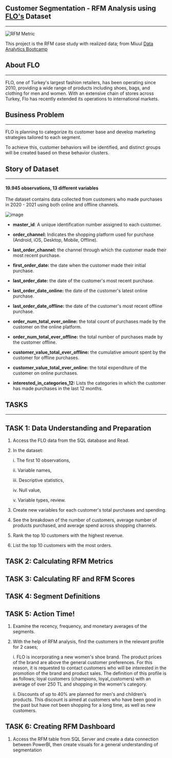 ## Customer Segmentation - RFM Analysis using [FLO's](https://www.linkedin.com/company/flo-ma%C4%9Fazac%C4%B1l%C4%B1k/) Dataset
-------------------------------

![RFM Metric](https://github.com/BedirK/Portfolio-Projects/assets/103532330/f0039e47-bd15-458a-bb5d-2c22c83f6984)

This project is the RFM case study with realized data; from Miuul [Data Analytics Bootcamp](https://miuul.com/data-analyst-bootcamp) 

## About FLO
-------------------------------
FLO, one of Turkey's largest fashion retailers, has been operating since 2010, providing a wide range of products including shoes, bags, and clothing for men and women. With an extensive chain of stores across Turkey, Flo has recently extended its operations to international markets.

## Business Problem
-------------------------------
FLO is planning to categorize its customer base and develop marketing strategies tailored to each segment. 

To achieve this, customer behaviors will be identified, and distinct groups will be created based on these behavior clusters.

## Story of Dataset
-------------------------------
#### 19.945 observations, 13 different variables

The dataset contains data collected from customers who made purchases in 2020 - 2021 using both online and offline channels.

![image](https://github.com/BedirK/Portfolio-Projects/assets/103532330/36f4bc90-71c3-4674-a8fb-d24696d19f22)

- **master_id**: A unique identification number assigned to each customer.
  
- **order_channel:** Indicates the shopping platform used for purchase (Android, iOS, Desktop, Mobile, Offline).
  
- **last_order_channel:** the channel through which the customer made their most recent purchase.
  
- **first_order_date:** the date when the customer made their initial purchase.
  
- **last_order_date:** the date of the customer's most recent purchase.
  
- **last_order_date_online:** the date of the customer's latest online purchase.
  
- **last_order_date_offline:** the date of the customer's most recent offline purchase.
  
- **order_num_total_ever_online:** the total count of purchases made by the customer on the online platform.
  
- **order_num_total_ever_offline:** the total number of purchases made by the customer offline.
  
- **customer_value_total_ever_offline:** the cumulative amount spent by the customer for offline purchases.
  
- **customer_value_total_ever_online:** the total expenditure of the customer on online purchases.
  
- **interested_in_categories_12:** Lists the categories in which the customer has made purchases in the last 12 months.
  
## TASKS
-------------------------------
## TASK 1: Data Understanding and Preparation

   1. Access the FLO data from the SQL database and Read.
   2. In the dataset:
      
         i.   The first 10 observations,
      
         ii.  Variable names,
      
         iii. Descriptive statistics,
      
         iv.  Null value,
      
         v.   Variable types, review.
  3. Create new variables for each customer's total purchases and spending.
  4. See the breakdown of the number of customers, average number of products purchased, and average spend across shopping channels.
  5. Rank the top 10 customers with the highest revenue.
  6. List the top 10 customers with the most orders.
## TASK 2: Calculating RFM Metrics
## TASK 3: Calculating RF and RFM Scores
## TASK 4: Segment Definitions
## TASK 5: Action Time!
   1. Examine the recency, frequency, and monetary averages of the segments.
   2. With the help of RFM analysis, find the customers in the relevant profile for 2 cases;
      
        i. FLO is incorporating a new women's shoe brand. The product prices of the brand are above the general customer preferences. For this reason, it is requested to contact customers who will be interested in the promotion of the brand and product sales. The definition of this profile is as follows; loyal customers (champions, loyal_customers) with an average of over 250 TL and shopping in the women's category.
      
        ii. Discounts of up to 40% are planned for men's and children's products. This discount is aimed at customers who have been good in the past but have not been shopping for a long time, as well as new customers.
## TASK 6: Creating RFM Dashboard
 1. Access the RFM table from SQL Server and create a data connection between PowerBI, then create visuals for a general understanding of segmentation
